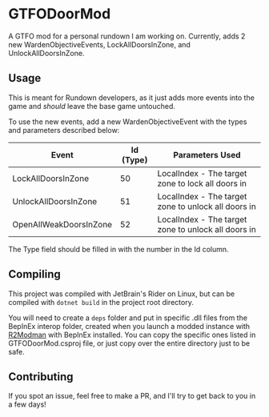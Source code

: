 # GTFODoorMod

A GTFO mod for a personal rundown I am working on. Currently, adds 2 new WardenObjectiveEvents, LockAllDoorsInZone, and UnlockAllDoorsInZone.

## Usage

This is meant for Rundown developers, as it just adds more events into the game and *should* leave the base game untouched.

To use the new events, add a new WardenObjectiveEvent with the types and parameters described below:

| Event                  | Id (Type) | Parameters Used |
|------------------------|-----------| --------------- |
| LockAllDoorsInZone     | 50        | LocalIndex - The target zone to lock all doors in |
| UnlockAllDoorsInZone   | 51        | LocalIndex - The target zone to unlock all doors in |
| OpenAllWeakDoorsInZone | 52        | LocalIndex - The target zone to unlock all doors in |

The Type field should be filled in with the number in the Id column.

## Compiling

This project was compiled with JetBrain's Rider on Linux, but can be compiled with `dotnet build` in the project root directory.

You will need to create a `deps` folder and put in specific .dll files from the BepInEx interop folder, created when you launch a modded instance with [R2Modman](https://thunderstore.io/package/ebkr/r2modman/) with BepInEx installed. You can copy the specific ones listed in GTFODoorMod.csproj file, or just copy over the entire directory just to be safe.

## Contributing

If you spot an issue, feel free to make a PR, and I'll try to get back to you in a few days!
